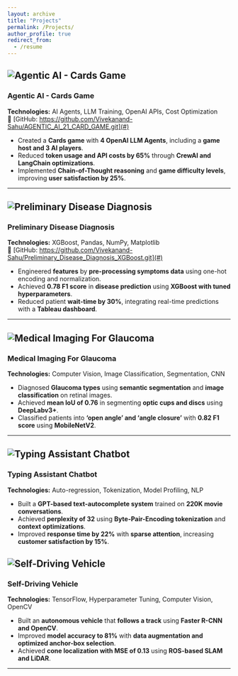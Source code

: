 ```yaml
---
layout: archive
title: "Projects"
permalink: /Projects/
author_profile: true
redirect_from:
  - /resume
---
```




## ![Agentic AI - Cards Game](path/to/image.jpg)  
### **Agentic AI - Cards Game**  
**Technologies:** AI Agents, LLM Training, OpenAI APIs, Cost Optimization  
🔗 [GitHub: https://github.com/Vivekanand-Sahu/AGENTIC_AI_21_CARD_GAME.git](#)  

- Created a **Cards game** with **4 OpenAI LLM Agents**, including a **game host and 3 AI players**.  
- Reduced **token usage and API costs by 65%** through **CrewAI and LangChain optimizations**.  
- Implemented **Chain-of-Thought reasoning** and **game difficulty levels**, improving **user satisfaction by 25%**.  


---
## ![Preliminary Disease Diagnosis](path/to/image.jpg)  
### **Preliminary Disease Diagnosis**  
**Technologies:** XGBoost, Pandas, NumPy, Matplotlib  
🔗 [GitHub: https://github.com/Vivekanand-Sahu/Preliminary_Disease_Diagnosis_XGBoost.git](#)  

- Engineered **features** by **pre-processing symptoms data** using one-hot encoding and normalization.  
- Achieved **0.78 F1 score** in **disease prediction** using **XGBoost with tuned hyperparameters**.  
- Reduced patient **wait-time by 30%**, integrating real-time predictions with a **Tableau dashboard**.  

---

## ![Medical Imaging For Glaucoma](path/to/image.jpg)  
### **Medical Imaging For Glaucoma**  
**Technologies:** Computer Vision, Image Classification, Segmentation, CNN  

- Diagnosed **Glaucoma types** using **semantic segmentation** and **image classification** on retinal images.  
- Achieved **mean IoU of 0.76** in segmenting **optic cups and discs** using **DeepLabv3+**.  
- Classified patients into **‘open angle’ and ‘angle closure’** with **0.82 F1 score** using **MobileNetV2**.  

---


## ![Typing Assistant Chatbot](path/to/image.jpg)  
### **Typing Assistant Chatbot**  
**Technologies:** Auto-regression, Tokenization, Model Profiling, NLP  

- Built a **GPT-based text-autocomplete system** trained on **220K movie conversations**.  
- Achieved **perplexity of 32** using **Byte-Pair-Encoding tokenization** and **context optimizations**.  
- Improved **response time by 22%** with **sparse attention**, increasing **customer satisfaction by 15%**.  



## ![Self-Driving Vehicle](path/to/image.jpg)  
### **Self-Driving Vehicle**  
**Technologies:** TensorFlow, Hyperparameter Tuning, Computer Vision, OpenCV  

- Built an **autonomous vehicle** that **follows a track** using **Faster R-CNN and OpenCV**.  
- Improved **model accuracy to 81%** with **data augmentation and optimized anchor-box selection**.  
- Achieved **cone localization with MSE of 0.13** using **ROS-based SLAM and LiDAR**.  

---

